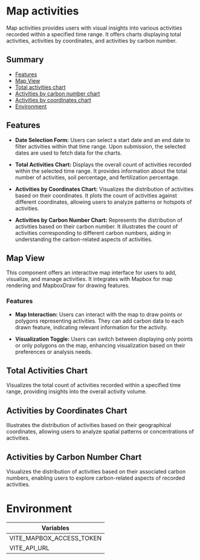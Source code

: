 # Map activities

Map activities provides users with visual insights into various activities recorded within a specified time range. It offers charts displaying total activities, activities by coordinates, and activities by carbon number.

## Summary
- [Features](#features)
- [Map View](#map-view)
- [Total activities chart](#total-activities-chart)
- [Activities by carbon number chart](#activities-by-carbon-number-chart)
- [Activities by coordinates chart](#activities-by-coordinates-chart)
- [Environment](#environment)

## Features

* **Date Selection Form:**
Users can select a start date and an end date to filter activities within that time range. Upon submission, the selected dates are used to fetch data for the charts.

* **Total Activities Chart:**
Displays the overall count of activities recorded within the selected time range. It provides information about the total number of activities, soil percentage, and fertilization percentage.

* **Activities by Coordinates Chart:**
Visualizes the distribution of activities based on their coordinates. It plots the count of activities against different coordinates, allowing users to analyze patterns or hotspots of activities.

* **Activities by Carbon Number Chart:**
Represents the distribution of activities based on their carbon number. It illustrates the count of activities corresponding to different carbon numbers, aiding in understanding the carbon-related aspects of activities.

## Map View

This component offers an interactive map interface for users to add, visualize, and manage activities. It integrates with Mapbox for map rendering and MapboxDraw for drawing features.

### Features

* **Map Interaction:**
Users can interact with the map to draw points or polygons representing activities. They can add carbon data to each drawn feature, indicating relevant information for the activity.

* **Visualization Toggle:**
Users can switch between displaying only points or only polygons on the map, enhancing visualization based on their preferences or analysis needs.


## Total Activities Chart

Visualizes the total count of activities recorded within a specified time range, providing insights into the overall activity volume.

## Activities by Coordinates Chart

Illustrates the distribution of activities based on their geographical coordinates, allowing users to analyze spatial patterns or concentrations of activities.

## Activities by Carbon Number Chart

Visualizes the distribution of activities based on their associated carbon numbers, enabling users to explore carbon-related aspects of recorded activities.

# Environment

| Variables       |
|-------------------|
| VITE_MAPBOX_ACCESS_TOKEN      |
| VITE_API_URL     |
